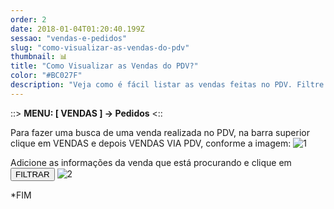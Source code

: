 ```yaml
---
order: 2
date: 2018-01-04T01:20:40.199Z
sessao: "vendas-e-pedidos"
slug: "como-visualizar-as-vendas-do-pdv"
thumbnail: 📊
title: "Como Visualizar as Vendas do PDV?"
color: "#BC027F"
description: "Veja como é fácil listar as vendas feitas no PDV. Filtre por vendedore ou cliente... Exporte os dados de vendas como quiser."
---
```


::> <b>MENU: [ VENDAS ] -> Pedidos</b> <::

Para fazer uma busca de uma venda realizada no PDV, na barra superior clique em VENDAS e depois VENDAS VIA PDV, conforme a imagem:
![1](https://user-images.githubusercontent.com/7254854/135515410-25175510-1514-4fbf-8185-3f7ca976ef59.png)

Adicione as informações da venda que está procurando e clique em <button class="border-2 border-blue-600 text-blue-600 p-1 rounded-lg"> FILTRAR </button>
![2](https://user-images.githubusercontent.com/7254854/135515645-e082ac5f-d3e8-4ef7-81bc-2f7231325b72.png)



*FIM